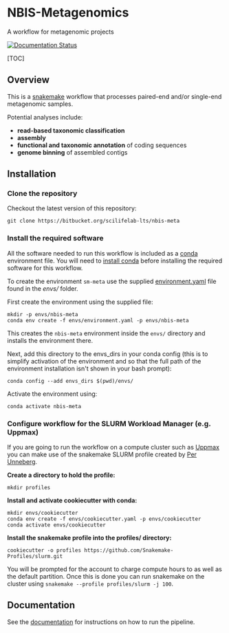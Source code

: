 # NBIS-Metagenomics
A workflow for metagenomic projects

[![Documentation Status](https://readthedocs.org/projects/nbis-metagenomic-workflow/badge/?version=latest)](http://nbis-metagenomic-workflow.readthedocs.io/en/latest/?badge=latest)

[TOC]

## Overview
This is a [snakemake](http://snakemake.readthedocs.io/en/stable/) workflow that processes paired-end and/or single-end metagenomic samples.

Potential analyses include:

- **read-based taxonomic classification**
- **assembly**
- **functional and taxonomic annotation** of coding sequences
- **genome binning** of assembled contigs

## Installation

### Clone the repository
Checkout the latest version of this repository:

```
git clone https://bitbucket.org/scilifelab-lts/nbis-meta
```

### Install the required software
All the software needed to run this workflow is included as a
[conda](http://anaconda.org) environment file. You will need to
[install conda](https://conda.io/docs/user-guide/install/index.html)
before installing the required software for this workflow.

To create the environment `sm-meta` use the supplied
[environment.yaml](envs/environment.yaml) file found in the *envs/*
folder.

First create the environment using the supplied file:

```
mkdir -p envs/nbis-meta
conda env create -f envs/environment.yaml -p envs/nbis-meta
```

This creates the `nbis-meta` environment inside the `envs/` directory and
installs the environment there.

Next, add this directory to the envs_dirs in your conda config (this is to simplify
activation of the environment and so that the full path of the
environment installation isn't shown in your bash prompt):

```
conda config --add envs_dirs $(pwd)/envs/
```

Activate the environment using:

```
conda activate nbis-meta
```

### Configure workflow for the SLURM Workload Manager (e.g. Uppmax)
If you are going to run the workflow on a compute cluster such as
[Uppmax](https://uppmax.uu.se/) you can make use of the snakemake SLURM
profile created by [Per Unneberg](https://github.com/percyfal).

**Create a directory to hold the profile:**

```
mkdir profiles
```

**Install and activate cookiecutter with conda:**

```
mkdir envs/cookiecutter
conda env create -f envs/cookiecutter.yaml -p envs/cookiecutter
conda activate envs/cookiecutter
```

**Install the snakemake profile into the profiles/ directory:**

```
cookiecutter -o profiles https://github.com/Snakemake-Profiles/slurm.git
```

You will be prompted for the account to charge compute hours to as well
as the default partition. Once this is done you can run snakemake on
the cluster using `snakemake --profile profiles/slurm -j 100`.

## Documentation
See the [documentation](http://nbis-metagenomic-workflow.readthedocs.io/en/latest/index.html) for instructions on how to run the pipeline.
